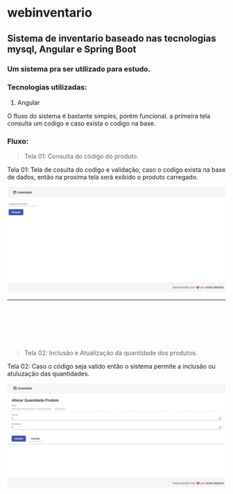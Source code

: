 # webinventario
## Sistema de inventario baseado nas tecnologias mysql, Angular e Spring Boot

### Um sistema  pra ser utilizado para estudo.

### Tecnologias utilizadas:

1. Angular 



<p> O fluxo do sistema é bastante simples, porém funcional.  a primeira tela consulta um codigo e caso exista o codigo na base. </p>

### Fluxo:

>Tela 01: Consulta do código do produto.

Tela 01: Tela de cosulta do codigo e validação, caso o codigo exista na base de dados, então na proxima tela será exibido o produto carregado. 


![Philadelphia's Magic Gardens. This place was so cool!](src/assets/img/1.jpg "Consulta dos produtos")


***

<br>
<br>
<br>
<br>
<br>


>Tela 02: Inclusão e Atualização da quantidade dos produtos.

Tela 02: Caso o código seja valido então o  sistema permite a inclusão ou atuluzação das quantidades.


![Philadelphia's Magic Gardens. This place was so cool!](src/assets/img/2.jpg "Atualização da quantidade")

